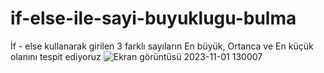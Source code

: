 # if-else-ile-sayi-buyuklugu-bulma
İf - else kullanarak girilen 3 farklı sayıların En büyük, Ortanca ve En küçük olanını tespit ediyoruz
![Ekran görüntüsü 2023-11-01 130007](https://github.com/burakelci12/if-else-ile-sayi-buyuklugu-bulma/assets/131363641/b30ce72a-4d07-4f5a-b67e-d8ce8f79e7ae)

